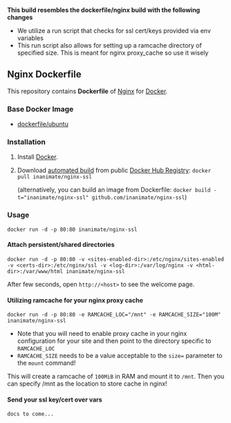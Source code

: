 **This build resembles the dockerfile/nginx build with the following changes**

* We utilize a run script that checks for ssl cert/keys provided via env variables
* This run script also allows for setting up a ramcache directory of specified size. This is meant for nginx proxy_cache so use it wisely

## Nginx Dockerfile

This repository contains **Dockerfile** of [Nginx](http://nginx.org/) for [Docker](https://www.docker.com/).


### Base Docker Image

* [dockerfile/ubuntu](http://dockerfile.github.io/#/ubuntu)


### Installation

1. Install [Docker](https://www.docker.com/).

2. Download [automated build](https://registry.hub.docker.com/u/inanimate/nginx-ssl/) from public [Docker Hub Registry](https://registry.hub.docker.com/): `docker pull inanimate/nginx-ssl`

   (alternatively, you can build an image from Dockerfile: `docker build -t="inanimate/nginx-ssl" github.com/inanimate/nginx-ssl`)


### Usage

    docker run -d -p 80:80 inanimate/nginx-ssl

#### Attach persistent/shared directories

    docker run -d -p 80:80 -v <sites-enabled-dir>:/etc/nginx/sites-enabled -v <certs-dir>:/etc/nginx/ssl -v <log-dir>:/var/log/nginx -v <html-dir>:/var/www/html inanimate/nginx-ssl

After few seconds, open `http://<host>` to see the welcome page.

#### Utilizing ramcache for your nginx proxy cache

    docker run -d -p 80:80 -e RAMCACHE_LOC="/mnt" -e RAMCACHE_SIZE="100M" inanimate/nginx-ssl

* Note that you will need to enable proxy cache in your nginx configuration for your site and then point to the directory specific to `RAMCACHE_LOC`
* `RAMCACHE_SIZE` needs to be a value acceptable to the `size=` parameter to the `mount` command!

This will create a ramcache of `100MiB` in RAM and mount it to `/mnt`. Then you can specify /mnt as the location to store cache in nginx!

#### Send your ssl key/cert over vars

    docs to come...

